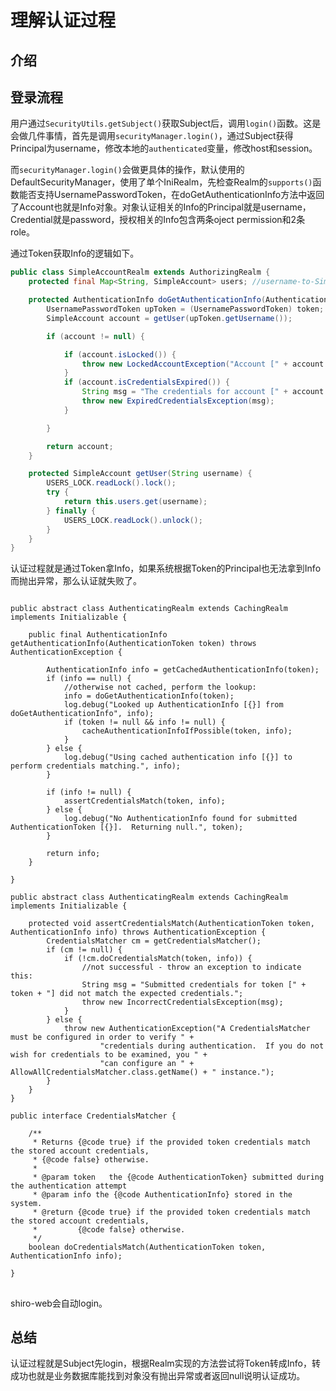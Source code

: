 # 理解认证过程
## 介绍


## 登录流程

用户通过`SecurityUtils.getSubject()`获取Subject后，调用`login()`函数。这是会做几件事情，首先是调用`securityManager.login()`，通过Subject获得Principal为username，修改本地的`authenticated`变量，修改host和session。

而`securityManager.login()`会做更具体的操作，默认使用的DefaultSecurityManager，使用了单个IniRealm，先检查Realm的`supports()`函数能否支持UsernamePasswordToken，在doGetAuthenticationInfo方法中返回了Account也就是Info对象。对象认证相关的Info的Principal就是username，Credential就是password，授权相关的Info包含两条oject permission和2条role。

通过Token获取Info的逻辑如下。

```java
public class SimpleAccountRealm extends AuthorizingRealm {
    protected final Map<String, SimpleAccount> users; //username-to-SimpleAccount

    protected AuthenticationInfo doGetAuthenticationInfo(AuthenticationToken token) throws AuthenticationException {
        UsernamePasswordToken upToken = (UsernamePasswordToken) token;
        SimpleAccount account = getUser(upToken.getUsername());

        if (account != null) {

            if (account.isLocked()) {
                throw new LockedAccountException("Account [" + account + "] is locked.");
            }
            if (account.isCredentialsExpired()) {
                String msg = "The credentials for account [" + account + "] are expired";
                throw new ExpiredCredentialsException(msg);
            }

        }

        return account;
    }

    protected SimpleAccount getUser(String username) {
        USERS_LOCK.readLock().lock();
        try {
            return this.users.get(username);
        } finally {
            USERS_LOCK.readLock().unlock();
        }
    }
}
```



认证过程就是通过Token拿Info，如果系统根据Token的Principal也无法拿到Info而抛出异常，那么认证就失败了。




```

public abstract class AuthenticatingRealm extends CachingRealm implements Initializable {

    public final AuthenticationInfo getAuthenticationInfo(AuthenticationToken token) throws AuthenticationException {

        AuthenticationInfo info = getCachedAuthenticationInfo(token);
        if (info == null) {
            //otherwise not cached, perform the lookup:
            info = doGetAuthenticationInfo(token);
            log.debug("Looked up AuthenticationInfo [{}] from doGetAuthenticationInfo", info);
            if (token != null && info != null) {
                cacheAuthenticationInfoIfPossible(token, info);
            }
        } else {
            log.debug("Using cached authentication info [{}] to perform credentials matching.", info);
        }

        if (info != null) {
            assertCredentialsMatch(token, info);
        } else {
            log.debug("No AuthenticationInfo found for submitted AuthenticationToken [{}].  Returning null.", token);
        }

        return info;
    }

}
```




```
public abstract class AuthenticatingRealm extends CachingRealm implements Initializable {

    protected void assertCredentialsMatch(AuthenticationToken token, AuthenticationInfo info) throws AuthenticationException {
        CredentialsMatcher cm = getCredentialsMatcher();
        if (cm != null) {
            if (!cm.doCredentialsMatch(token, info)) {
                //not successful - throw an exception to indicate this:
                String msg = "Submitted credentials for token [" + token + "] did not match the expected credentials.";
                throw new IncorrectCredentialsException(msg);
            }
        } else {
            throw new AuthenticationException("A CredentialsMatcher must be configured in order to verify " +
                    "credentials during authentication.  If you do not wish for credentials to be examined, you " +
                    "can configure an " + AllowAllCredentialsMatcher.class.getName() + " instance.");
        }
    }
}
```


```
public interface CredentialsMatcher {

    /**
     * Returns {@code true} if the provided token credentials match the stored account credentials,
     * {@code false} otherwise.
     *
     * @param token   the {@code AuthenticationToken} submitted during the authentication attempt
     * @param info the {@code AuthenticationInfo} stored in the system.
     * @return {@code true} if the provided token credentials match the stored account credentials,
     *         {@code false} otherwise.
     */
    boolean doCredentialsMatch(AuthenticationToken token, AuthenticationInfo info);

}
```





## 

shiro-web会自动login。

## 总结

认证过程就是Subject先login，根据Realm实现的方法尝试将Token转成Info，转成功也就是业务数据库能找到对象没有抛出异常或者返回null说明认证成功。
